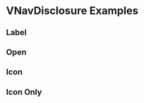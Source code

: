 # VNavDisclosure Examples

## Label
<code-tab>
<template #example>
<LabelExample />
</template>
<template #code>

```vue
<!--@include: ./components/nav-disclosure/LabelExample.vue -->
```
</template>
</code-tab>

## Open
<code-tab>
<template #example>
<OpenExample />
</template>
<template #code>

```vue
<!--@include: ./components/nav-disclosure/OpenExample.vue -->
```
</template>
</code-tab>

## Icon
<code-tab>
<template #example>
<IconExample />
</template>
<template #code>

```vue
<!--@include: ./components/nav-disclosure/IconExample.vue -->
```
</template>
</code-tab>

## Icon Only
<code-tab>
<template #example>
<IconOnlyExample />
</template>
<template #code>

```vue
<!--@include: ./components/nav-disclosure/IconOnlyExample.vue -->
```
</template>
</code-tab>

<script setup lang="ts">
import CodeTab from '../custom/CodeTab.vue';
import { defineClientComponent } from 'vitepress';

const LabelExample = defineClientComponent(() =>  import('./components/nav-disclosure/LabelExample.vue'));
const OpenExample = defineClientComponent(() =>  import('./components/nav-disclosure/OpenExample.vue'));
const IconExample = defineClientComponent(() =>  import('./components/nav-disclosure/IconExample.vue'));
const IconOnlyExample = defineClientComponent(() =>  import('./components/nav-disclosure/IconOnlyExample.vue'));
</script>
